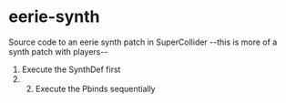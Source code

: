 # eerie-synth
Source code to an eerie synth patch in SuperCollider
--this is more of a synth patch with players--
1. Execute the SynthDef first
2. 2. Execute the Pbinds sequentially
